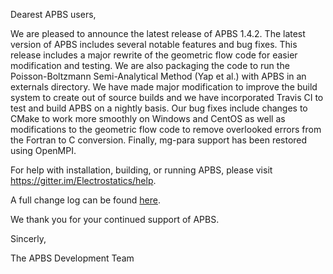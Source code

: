 Dearest APBS users,

We are pleased to announce the latest release of APBS 1.4.2.  The latest
version of APBS includes several notable features and bug fixes.  This
release includes a major rewrite of the geometric flow code for
easier modification and testing. We are also packaging the code to run
the Poisson-Boltzmann Semi-Analytical Method (Yap et al.) with APBS in an
externals directory.  We have made major modification to improve the
build system to create out of source builds and we have incorporated 
Travis CI to test and build APBS on a nightly basis.  Our bug fixes
include changes to CMake to work more smoothly on Windows and CentOS as
well as modifications to the geometric flow code to remove overlooked
errors from the Fortran to C conversion.  Finally, mg-para support has
been restored using OpenMPI.

For help with installation, building, or running APBS, please visit https://gitter.im/Electrostatics/help.

A full change log can be found
[here](https://github.com/Electrostatics/apbs-pdb2pqr/blob/master/apbs/doc/ChangeLog.md).

We thank you for your continued support of APBS.

Sincerly,

The APBS Development Team
